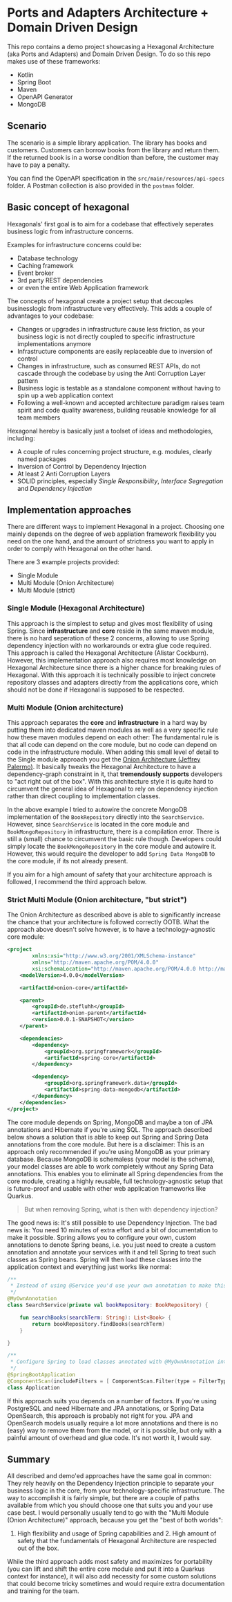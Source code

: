# Ports and Adapters Architecture + Domain Driven Design

This repo contains a demo project showcasing a Hexagonal Architecture (aka Ports and Adapters) and Domain Driven Design.
To do so this repo makes use of these frameworks:

* Kotlin
* Spring Boot
* Maven
* OpenAPI Generator
* MongoDB

## Scenario

The scenario is a simple library application. The library has books and customers. Customers can borrow books from the library and return them.
If the returned book is in a worse condition than before, the customer may have to pay a penalty. 

You can find the OpenAPI specification in the `src/main/resources/api-specs` folder.
A Postman collection is also provided in the `postman` folder.

## Basic concept of hexagonal

Hexagonals' first goal is to aim for a codebase that effectively seperates business logic from infrastructure concerns.

Examples for infrastructure concerns could be:

* Database technology
* Caching framework
* Event broker
* 3rd party REST dependencies
* or even the entire Web Application framework

The concepts of hexagonal create a project setup that decouples businesslogic from infrastructure very effectively. This adds a couple of 
advantages to your codebase:

* Changes or upgrades in infrastructure cause less friction, as your business logic is not directly coupled to specific infrastructure implementations anymore
* Infrastructure components are easily replaceable due to inversion of control
* Changes in infrastructure, such as consumed REST APIs, do not cascade through the codebase by using the Anti Corruption Layer pattern
* Business logic is testable as a standalone component without having to spin up a web application context
* Following a well-known and accepted architecture paradigm raises team spirit and code quality awareness, building reusable knowledge for all team members

Hexagonal hereby is basically just a toolset of ideas and methodologies, including: 

* A couple of rules concerning project structure, e.g. modules, clearly named packages
* Inversion of Control by Dependency Injection
* At least 2 Anti Corruption Layers
* SOLID principles, especially _Single Responsibility_, _Interface Segregation_ and _Dependency Injection_

## Implementation approaches

There are different ways to implement Hexagonal in a project. Choosing one mainly depends on the degree of web appliation framework flexibility you need on the one hand, and the
amount of strictness you want to apply in order to comply with Hexagonal on the other hand.

There are 3 example projects provided:

* Single Module
* Multi Module (Onion Architecture)
* Multi Module (strict)

### Single Module (Hexagonal Architecture)

This approach is the simplest to setup and gives most flexibility of using Spring. 
Since __infrastructure__ and __core__ reside in the same maven module, there is no hard seperation of these 2 concerns, allowing to use 
Spring dependency injection with no workarounds or extra glue code required. This approach is called the Hexagonal Architecture (Alistar Cockburn). 
However, this implementation approach also requires most knowledge on Hexagonal Architecture since there is a higher chance for breaking rules of Hexagonal. 
With this approach it is technically possible to inject concrete repository classes and adapters directly from the applications core, which should not be done if Hexagonal 
is supposed to be respected.

### Multi Module (Onion architecture)

This approach separates the __core__ and __infrastructure__ in a hard way by putting them into dedicated maven modules as well as a very specific rule how these maven 
modules depend on each other: The fundamental rule is that all code can depend on the core module, but no code can depend on code in the infrastructure module. 
When adding this small level of detail to the Single module approach you get the [Onion Architecture (Jeffrey Palermo)](https://jeffreypalermo.com/2008/07/the-onion-architecture-part-1/). 
It basically tweaks the Hexagonal Architecture to have a dependency-graph constraint in it, that __tremendously supports__ developers to "act right out of the box". 
With this architecture style it is quite hard to circumvent the general idea of Hexagonal to rely on dependency injection rather than direct coupling to implementation classes.


In the above example I tried to autowire the concrete MongoDB implementation of the `BookRepository` directly into the `SearchService`. However, 
since `SearchService` is located in the core module and `BookMongoRepository` in infrastructure, there is a compilation error. There is still a (small) chance 
to circumvent the basic rule though. Developers could simply locate the `BookMongoRepository` in the core module and autowire it. However, this would require the 
developer to add `Spring Data MongoDB` to the core module, if its not already present. 

If you aim for a high amount of safety that your architecture approach is followed, I recommend the third approach below.

### Strict Multi Module (Onion architecture, "but strict")

The Onion Architecture as described above is able to significantly increase the chance that your architecture is followed correctly OOTB. What the approach above doesn't solve however, 
is to have a technology-agnostic core module: 

```xml
<project
        xmlns:xsi="http://www.w3.org/2001/XMLSchema-instance"
        xmlns="http://maven.apache.org/POM/4.0.0"
        xsi:schemaLocation="http://maven.apache.org/POM/4.0.0 http://maven.apache.org/xsd/maven-4.0.0.xsd">
    <modelVersion>4.0.0</modelVersion>

    <artifactId>onion-core</artifactId>

    <parent>
        <groupId>de.stefluhh</groupId>
        <artifactId>onion-parent</artifactId>
        <version>0.0.1-SNAPSHOT</version>
    </parent>

    <dependencies>
        <dependency>
            <groupId>org.springframework</groupId>
            <artifactId>spring-core</artifactId>
        </dependency>

        <dependency>
            <groupId>org.springframework.data</groupId>
            <artifactId>spring-data-mongodb</artifactId>
        </dependency>
    </dependencies>
</project>
```

The core module depends on Spring, MongoDB and maybe a ton of JPA annotations and Hibernate if you're using SQL. 
The approach described below shows a solution that is able to keep out Spring and Spring Data annotations from the core module. 
But here is a disclaimer: This is an approach only recommended if you're using MongoDB as your primary database. Because MongoDB is schemaless (your model is the schema), your 
model classes are able to work completely without any Spring Data annotations. This enables you to eliminate all Spring dependencies from the core module, creating a highly reusable, 
full technology-agnostic setup that is future-proof and usable with other web application frameworks like Quarkus.

> But when removing Spring, what is then with dependency injection?

The good news is: It's still possible to use Dependency Injection. The bad news is: You need 10 minutes of extra effort and a bit of documentation to make it possible. 
Spring allows you to configure your own, custom annotations to denote Spring beans, i.e. you just need to create a custom annotation and annotate your services with it and tell Spring 
to treat such classes as Spring beans. Spring will then load these classes into the application context and everything just works like normal: 

```kotlin
/**
 * Instead of using @Service you'd use your own annotation to make this class a Spring Bean. 
 */
@MyOwnAnnotation
class SearchService(private val bookRepository: BookRepository) {

    fun searchBooks(searchTerm: String): List<Book> {
        return bookRepository.findBooks(searchTerm)
    }

}

/**
 * Configure Spring to load classes annotated with @MyOwnAnnotation into the application context for dependency injection support.
 */
@SpringBootApplication
@ComponentScan(includeFilters = [ ComponentScan.Filter(type = FilterType.ANNOTATION, value = [MyOwnAnnotation::class])])
class Application
```

If this approach suits you depends on a number of factors. If you're using PostgreSQL and need Hibernate and JPA annotations, or Spring Data OpenSearch, this approach is probably not right for you.
JPA and OpenSearch models usually require a lot more annotations and there is no (easy) way to remove them from the model, or it is possible, but only with a painful amount of overhead and glue code. 
It's not worth it, I would say. 

## Summary

All described and demo'ed approaches have the same goal in common: They rely heavily on the Dependency Injection principle to separate your business logic in the core, from your technology-specific infrastructure.
The way to accomplish it is fairly simple, but there are a couple of paths available from which you should choose one that suits you and your use case best. 
I would personally usually tend to go with the "Multi Module (Onion Architecture)" approach, because you get the "best of both worlds": 
1. High flexibility and usage of Spring capabilities and 2. High amount of safety that the fundamentals of Hexagonal Architecture are respected out of the box.

While the third approach adds most safety and maximizes for portability (you can lift and shift the entire core module and put it into a Quarkus context for instance), it will also add necessity for some custom 
solutions that could become tricky sometimes and would require extra documentation and training for the team.
